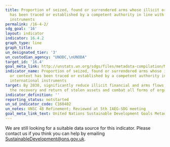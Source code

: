```yaml
---
title: Proportion of seized, found or surrendered arms whose illicit origin or context
  has been traced or established by a competent authority in line with international
  instruments
permalink: /16-4-2/
sdg_goal: '16'
layout: indicator
indicator: 16.4.2
graph_type: line
graph_title:
un_designated_tier: '3'
un_custodian_agency: "UNODC,\nUNODA"
target_id: '16.4'
goal_meta_link: http://unstats.un.org/sdgs/files/metadata-compilation/Metadata-Goal-16.pdf
indicator_name: Proportion of seized, found or surrendered arms whose illicit origin
  or context has been traced or established by a competent authority in line with
  international instruments
target: By 2030, significantly reduce illicit financial and arms flows, strengthen
  the recovery and return of stolen assets and combat all forms of organized crime
indicator_definition: ''
reporting_status: notstarted
un_sd_indicator_code: C160402
un_notes: UNSC 48 Refinement; Reviewed at 5th IAEG-SDG meeting
goal_meta_link_text: United Nations Sustainable Development Goals Metadata (pdf 1361kB)
---
```


We are still looking for a suitable data source for this indicator. Please contact us if you think you can help by emailing <a href="mailto:SustainableDevelopment@ons.gov.uk">SustainableDevelopment@ons.gov.uk</a>.


